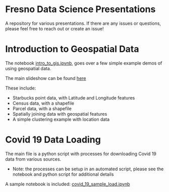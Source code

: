 # Fresno Data Science Presentations
A repository for various presentations. If there are any issues or questions, please feel free to reach out or create an issue!

Introduction to Geospatial Data
==
The notebook <a href=https://github.com/acsweet/fds_presentations/blob/master/intro_to_gis/intro_to_gis.ipynb>intro_to_gis.ipynb</a>, goes over a few simple example demos of using geospatial data.

The main slideshow can be found <a href="https://docs.google.com/presentation/d/1TMV1fWGHdGEHZUc6kiPRTPLyF1ykUO9GmOidzo5UNRw/edit?usp=sharing">here</a>

These include: 
- Starbucks point data, with Latitude and Longitude features
- Census data, with a shapefile
- Parcel data, with a shapefile
- Spatially joining data with geospatial features
- A simple clustering example with location data

Covid 19 Data Loading
==
The main file is a python script with processes for downloading Covid 19 data from various sources.
- Note: the processes can be setup in an automated script, please see the notebook and python script for additional details

A sample notebook is included: <a href=https://github.com/acsweet/fds_presentations/blob/master/covid_19/covid_19_sample_load.ipynb>covid_19_sample_load.ipynb</a>
